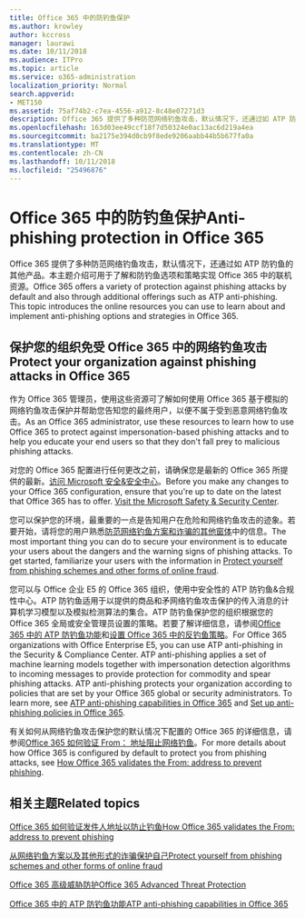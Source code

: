 ```yaml
---
title: Office 365 中的防钓鱼保护
ms.author: krowley
author: kccross
manager: laurawi
ms.date: 10/11/2018
ms.audience: ITPro
ms.topic: article
ms.service: o365-administration
localization_priority: Normal
search.appverid:
- MET150
ms.assetid: 75af74b2-c7ea-4556-a912-8c48e07271d3
description: Office 365 提供了多种防范网络钓鱼攻击，默认情况下，还通过如 ATP 防钓鱼的其他产品。本主题介绍可用于了解和防钓鱼选项和策略实现 Office 365 中的联机资源。
ms.openlocfilehash: 163d03ee49ccf18f7d50324e0ac13ac6d219a4ea
ms.sourcegitcommit: ba2175e394d0cb9f8ede9206aabb44b5b677fa0a
ms.translationtype: MT
ms.contentlocale: zh-CN
ms.lasthandoff: 10/11/2018
ms.locfileid: "25496876"
---
```

# <a name="anti-phishing-protection-in-office-365"></a><span data-ttu-id="5ff96-104">Office 365 中的防钓鱼保护</span><span class="sxs-lookup"><span data-stu-id="5ff96-104">Anti-phishing protection in Office 365</span></span>

<span data-ttu-id="5ff96-p102">Office 365 提供了多种防范网络钓鱼攻击，默认情况下，还通过如 ATP 防钓鱼的其他产品。本主题介绍可用于了解和防钓鱼选项和策略实现 Office 365 中的联机资源。</span><span class="sxs-lookup"><span data-stu-id="5ff96-p102">Office 365 offers a variety of protection against phishing attacks by default and also through additional offerings such as ATP anti-phishing. This topic introduces the online resources you can use to learn about and implement anti-phishing options and strategies in Office 365.</span></span>
  
## <a name="protect-your-organization-against-phishing-attacks-in-office-365"></a><span data-ttu-id="5ff96-107">保护您的组织免受 Office 365 中的网络钓鱼攻击</span><span class="sxs-lookup"><span data-stu-id="5ff96-107">Protect your organization against phishing attacks in Office 365</span></span>

<span data-ttu-id="5ff96-108">作为 Office 365 管理员，使用这些资源可了解如何使用 Office 365 基于模拟的网络钓鱼攻击保护并帮助您告知您的最终用户，以便不属于受到恶意网络钓鱼攻击。</span><span class="sxs-lookup"><span data-stu-id="5ff96-108">As an Office 365 administrator, use these resources to learn how to use Office 365 to protect against impersonation-based phishing attacks and to help you educate your end users so that they don't fall prey to malicious phishing attacks.</span></span>
  
<span data-ttu-id="5ff96-p103">对您的 Office 365 配置进行任何更改之前，请确保您是最新的 Office 365 所提供的最新。[访问 Microsoft 安全&amp;安全中心](https://www.microsoft.com/security/default.aspx)。</span><span class="sxs-lookup"><span data-stu-id="5ff96-p103">Before you make any changes to your Office 365 configuration, ensure that you're up to date on the latest that Office 365 has to offer. [Visit the Microsoft Safety &amp; Security Center](https://www.microsoft.com/security/default.aspx).</span></span>
  
<span data-ttu-id="5ff96-p104">您可以保护您的环境，最重要的一点是告知用户在危险和网络钓鱼攻击的迹象。若要开始，请将您的用户熟悉[防范网络钓鱼方案和诈骗的其他窗体](https://support.office.com/article/f84750b4-2f2c-46c3-89f6-e65f7f8c3546)中的信息。</span><span class="sxs-lookup"><span data-stu-id="5ff96-p104">The most important thing you can do to secure your environment is to educate your users about the dangers and the warning signs of phishing attacks. To get started, familiarize your users with the information in [Protect yourself from phishing schemes and other forms of online fraud](https://support.office.com/article/f84750b4-2f2c-46c3-89f6-e65f7f8c3546).</span></span>
  
<span data-ttu-id="5ff96-p105">您可以与 Office 企业 E5 的 Office 365 组织，使用中安全性的 ATP 防钓鱼&amp;合规性中心。ATP 防钓鱼适用于以提供的商品和矛网络钓鱼攻击保护的传入消息的计算机学习模型以及模拟检测算法的集合。ATP 防钓鱼保护您的组织根据您的 Office 365 全局或安全管理员设置的策略。若要了解详细信息，请参阅[Office 365 中的 ATP 防钓鱼功能](atp-anti-phishing.md)和[设置 Office 365 中的反钓鱼策略](set-up-anti-phishing-policies.md)。</span><span class="sxs-lookup"><span data-stu-id="5ff96-p105">For Office 365 organizations with Office Enterprise E5, you can use ATP anti-phishing in the Security &amp; Compliance Center. ATP anti-phishing applies a set of machine learning models together with impersonation detection algorithms to incoming messages to provide protection for commodity and spear phishing attacks. ATP anti-phishing protects your organization according to policies that are set by your Office 365 global or security administrators. To learn more, see [ATP anti-phishing capabilities in Office 365](atp-anti-phishing.md) and [Set up anti-phishing policies in Office 365](set-up-anti-phishing-policies.md).</span></span>
  
<span data-ttu-id="5ff96-117">有关如何从网络钓鱼攻击保护您的默认情况下配置的 Office 365 的详细信息，请参阅[Office 365 如何验证 From： 地址阻止网络钓鱼](how-office-365-validates-the-from-address.md)。</span><span class="sxs-lookup"><span data-stu-id="5ff96-117">For more details about how Office 365 is configured by default to protect you from phishing attacks, see [How Office 365 validates the From: address to prevent phishing](how-office-365-validates-the-from-address.md).</span></span>
  
## <a name="related-topics"></a><span data-ttu-id="5ff96-118">相关主题</span><span class="sxs-lookup"><span data-stu-id="5ff96-118">Related topics</span></span>

[<span data-ttu-id="5ff96-119">Office 365 如何验证发件人地址以防止钓鱼</span><span class="sxs-lookup"><span data-stu-id="5ff96-119">How Office 365 validates the From: address to prevent phishing</span></span>](how-office-365-validates-the-from-address.md)
  
[<span data-ttu-id="5ff96-120">从网络钓鱼方案以及其他形式的诈骗保护自己</span><span class="sxs-lookup"><span data-stu-id="5ff96-120">Protect yourself from phishing schemes and other forms of online fraud</span></span>](https://support.office.com/article/f84750b4-2f2c-46c3-89f6-e65f7f8c3546)
  
[<span data-ttu-id="5ff96-121">Office 365 高级威胁防护</span><span class="sxs-lookup"><span data-stu-id="5ff96-121">Office 365 Advanced Threat Protection</span></span>](office-365-atp.md)
  
[<span data-ttu-id="5ff96-122">Office 365 中的 ATP 防钓鱼功能</span><span class="sxs-lookup"><span data-stu-id="5ff96-122">ATP anti-phishing capabilities in Office 365</span></span>](atp-anti-phishing.md)
  


